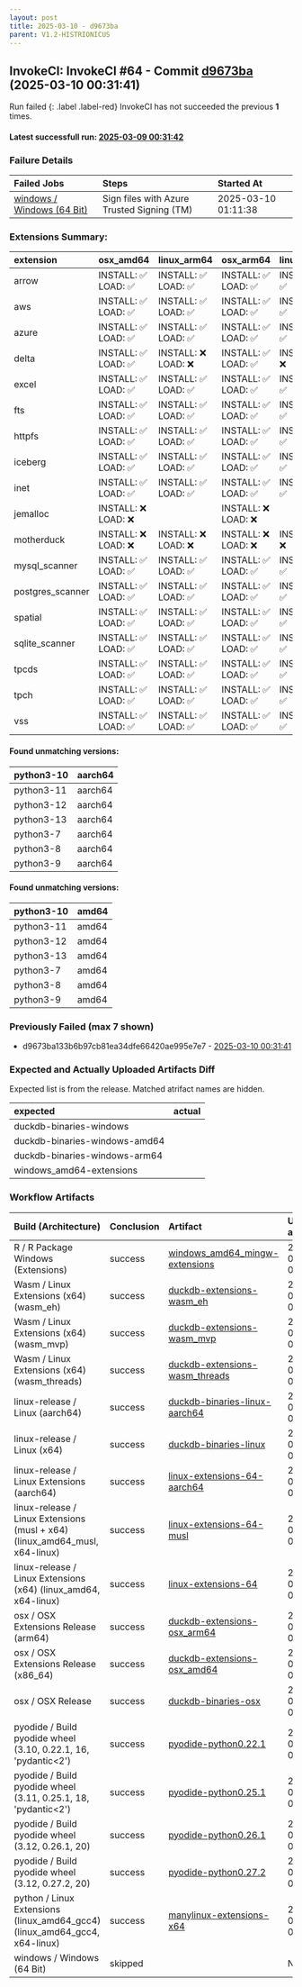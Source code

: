 ```yaml
---
layout: post
title: 2025-03-10 - d9673ba
parent: V1.2-HISTRIONICUS
---
```



## InvokeCI: InvokeCI #64 - Commit [d9673ba](https://github.com/duckdb/duckdb/actions/runs/13754187882) (2025-03-10 00:31:41)
 Run failed
{: .label .label-red}
InvokeCI has not succeeded the previous **1** times.
#### Latest successfull run: [ 2025-03-09 00:31:42 ](https://github.com/duckdb/duckdb/actions/runs/13742965626)

### Failure Details

| Failed Jobs                                                                                             | Steps                                      | Started At          |
|:--------------------------------------------------------------------------------------------------------|:-------------------------------------------|:--------------------|
| [windows / Windows (64 Bit)](https://github.com/duckdb/duckdb/actions/runs/13754187882/job/38459074950) | Sign files with Azure Trusted Signing (TM) | 2025-03-10 01:11:38 |

### Extensions Summary:

| extension        | osx_amd64          | linux_arm64        | osx_arm64          | linux_amd64_gcc4   |
|:-----------------|:-------------------|:-------------------|:-------------------|:-------------------|
| arrow            | INSTALL: ✅ LOAD: ✅ | INSTALL: ✅ LOAD: ✅ | INSTALL: ✅ LOAD: ✅ | INSTALL: ✅ LOAD: ✅ |
| aws              | INSTALL: ✅ LOAD: ✅ | INSTALL: ✅ LOAD: ✅ | INSTALL: ✅ LOAD: ✅ | INSTALL: ✅ LOAD: ✅ |
| azure            | INSTALL: ✅ LOAD: ✅ | INSTALL: ✅ LOAD: ✅ | INSTALL: ✅ LOAD: ✅ | INSTALL: ✅ LOAD: ✅ |
| delta            | INSTALL: ✅ LOAD: ✅ | INSTALL: ❌ LOAD: ❌ | INSTALL: ✅ LOAD: ✅ | INSTALL: ❌ LOAD: ❌ |
| excel            | INSTALL: ✅ LOAD: ✅ | INSTALL: ✅ LOAD: ✅ | INSTALL: ✅ LOAD: ✅ | INSTALL: ✅ LOAD: ✅ |
| fts              | INSTALL: ✅ LOAD: ✅ | INSTALL: ✅ LOAD: ✅ | INSTALL: ✅ LOAD: ✅ | INSTALL: ✅ LOAD: ✅ |
| httpfs           | INSTALL: ✅ LOAD: ✅ | INSTALL: ✅ LOAD: ✅ | INSTALL: ✅ LOAD: ✅ | INSTALL: ✅ LOAD: ✅ |
| iceberg          | INSTALL: ✅ LOAD: ✅ | INSTALL: ✅ LOAD: ✅ | INSTALL: ✅ LOAD: ✅ | INSTALL: ✅ LOAD: ✅ |
| inet             | INSTALL: ✅ LOAD: ✅ | INSTALL: ✅ LOAD: ✅ | INSTALL: ✅ LOAD: ✅ | INSTALL: ✅ LOAD: ✅ |
| jemalloc         | INSTALL: ❌ LOAD: ❌ |                    | INSTALL: ❌ LOAD: ❌ |                    |
| motherduck       | INSTALL: ❌ LOAD: ❌ | INSTALL: ❌ LOAD: ❌ | INSTALL: ❌ LOAD: ❌ | INSTALL: ❌ LOAD: ❌ |
| mysql_scanner    | INSTALL: ✅ LOAD: ✅ | INSTALL: ✅ LOAD: ✅ | INSTALL: ✅ LOAD: ✅ | INSTALL: ✅ LOAD: ✅ |
| postgres_scanner | INSTALL: ✅ LOAD: ✅ | INSTALL: ✅ LOAD: ✅ | INSTALL: ✅ LOAD: ✅ | INSTALL: ✅ LOAD: ✅ |
| spatial          | INSTALL: ✅ LOAD: ✅ | INSTALL: ✅ LOAD: ✅ | INSTALL: ✅ LOAD: ✅ | INSTALL: ✅ LOAD: ✅ |
| sqlite_scanner   | INSTALL: ✅ LOAD: ✅ | INSTALL: ✅ LOAD: ✅ | INSTALL: ✅ LOAD: ✅ | INSTALL: ✅ LOAD: ✅ |
| tpcds            | INSTALL: ✅ LOAD: ✅ | INSTALL: ✅ LOAD: ✅ | INSTALL: ✅ LOAD: ✅ | INSTALL: ✅ LOAD: ✅ |
| tpch             | INSTALL: ✅ LOAD: ✅ | INSTALL: ✅ LOAD: ✅ | INSTALL: ✅ LOAD: ✅ | INSTALL: ✅ LOAD: ✅ |
| vss              | INSTALL: ✅ LOAD: ✅ | INSTALL: ✅ LOAD: ✅ | INSTALL: ✅ LOAD: ✅ | INSTALL: ✅ LOAD: ✅ |

#### Found unmatching versions:

| python3-10   | aarch64   |
|:-------------|:----------|
| python3-11   | aarch64   |
| python3-12   | aarch64   |
| python3-13   | aarch64   |
| python3-7    | aarch64   |
| python3-8    | aarch64   |
| python3-9    | aarch64   |

#### Found unmatching versions:

| python3-10   | amd64   |
|:-------------|:--------|
| python3-11   | amd64   |
| python3-12   | amd64   |
| python3-13   | amd64   |
| python3-7    | amd64   |
| python3-8    | amd64   |
| python3-9    | amd64   |

### Previously Failed (max 7 shown)

- d9673ba133b6b97cb81ea34dfe66420ae995e7e7 - [2025-03-10 00:31:41](https://github.com/duckdb/duckdb/actions/runs/13754187882)

### Expected and Actually Uploaded Artifacts Diff
Expected list is from the release.
Matched atrifact names are hidden.

| expected                      | actual   |
|:------------------------------|:---------|
| duckdb-binaries-windows       |          |
| duckdb-binaries-windows-amd64 |          |
| duckdb-binaries-windows-arm64 |          |
| windows_amd64-extensions      |          |

### Workflow Artifacts

| Build (Architecture)                                                        | Conclusion   | Artifact                                                                                                         | Uploaded at         |
|:----------------------------------------------------------------------------|:-------------|:-----------------------------------------------------------------------------------------------------------------|:--------------------|
| R / R Package Windows (Extensions)                                          | success      | [windows_amd64_mingw-extensions](https://github.com/duckdb/duckdb/actions/runs/13754187882/artifacts/2719409375) | 2025-03-10 01:46:15 |
| Wasm / Linux Extensions (x64) (wasm_eh)                                     | success      | [duckdb-extensions-wasm_eh](https://github.com/duckdb/duckdb/actions/runs/13754187882/artifacts/2719306077)      | 2025-03-10 01:03:36 |
| Wasm / Linux Extensions (x64) (wasm_mvp)                                    | success      | [duckdb-extensions-wasm_mvp](https://github.com/duckdb/duckdb/actions/runs/13754187882/artifacts/2719308166)     | 2025-03-10 01:04:28 |
| Wasm / Linux Extensions (x64) (wasm_threads)                                | success      | [duckdb-extensions-wasm_threads](https://github.com/duckdb/duckdb/actions/runs/13754187882/artifacts/2719301952) | 2025-03-10 01:01:52 |
| linux-release / Linux (aarch64)                                             | success      | [duckdb-binaries-linux-aarch64](https://github.com/duckdb/duckdb/actions/runs/13754187882/artifacts/2719403044)  | 2025-03-10 01:43:36 |
| linux-release / Linux (x64)                                                 | success      | [duckdb-binaries-linux](https://github.com/duckdb/duckdb/actions/runs/13754187882/artifacts/2719350564)          | 2025-03-10 01:23:03 |
| linux-release / Linux Extensions (aarch64)                                  | success      | [linux-extensions-64-aarch64](https://github.com/duckdb/duckdb/actions/runs/13754187882/artifacts/2719444669)    | 2025-03-10 01:59:45 |
| linux-release / Linux Extensions (musl + x64) (linux_amd64_musl, x64-linux) | success      | [linux-extensions-64-musl](https://github.com/duckdb/duckdb/actions/runs/13754187882/artifacts/2719374539)       | 2025-03-10 01:32:53 |
| linux-release / Linux Extensions (x64) (linux_amd64, x64-linux)             | success      | [linux-extensions-64](https://github.com/duckdb/duckdb/actions/runs/13754187882/artifacts/2719296960)            | 2025-03-10 00:59:58 |
| osx / OSX Extensions Release (arm64)                                        | success      | [duckdb-extensions-osx_arm64](https://github.com/duckdb/duckdb/actions/runs/13754187882/artifacts/2719419770)    | 2025-03-10 01:50:03 |
| osx / OSX Extensions Release (x86_64)                                       | success      | [duckdb-extensions-osx_amd64](https://github.com/duckdb/duckdb/actions/runs/13754187882/artifacts/2719496357)    | 2025-03-10 02:19:20 |
| osx / OSX Release                                                           | success      | [duckdb-binaries-osx](https://github.com/duckdb/duckdb/actions/runs/13754187882/artifacts/2719480221)            | 2025-03-10 02:14:35 |
| pyodide / Build pyodide wheel (3.10, 0.22.1, 16, 'pydantic<2')              | success      | [pyodide-python0.22.1](https://github.com/duckdb/duckdb/actions/runs/13754187882/artifacts/2719268835)           | 2025-03-10 00:48:31 |
| pyodide / Build pyodide wheel (3.11, 0.25.1, 18, 'pydantic<2')              | success      | [pyodide-python0.25.1](https://github.com/duckdb/duckdb/actions/runs/13754187882/artifacts/2719265661)           | 2025-03-10 00:47:19 |
| pyodide / Build pyodide wheel (3.12, 0.26.1, 20)                            | success      | [pyodide-python0.26.1](https://github.com/duckdb/duckdb/actions/runs/13754187882/artifacts/2719266072)           | 2025-03-10 00:47:30 |
| pyodide / Build pyodide wheel (3.12, 0.27.2, 20)                            | success      | [pyodide-python0.27.2](https://github.com/duckdb/duckdb/actions/runs/13754187882/artifacts/2719265422)           | 2025-03-10 00:47:13 |
| python / Linux Extensions (linux_amd64_gcc4) (linux_amd64_gcc4, x64-linux)  | success      | [manylinux-extensions-x64](https://github.com/duckdb/duckdb/actions/runs/13754187882/artifacts/2719354185)       | 2025-03-10 01:24:31 |
| windows / Windows (64 Bit)                                                  | skipped      |                                                                                                                  | NaT                 |
